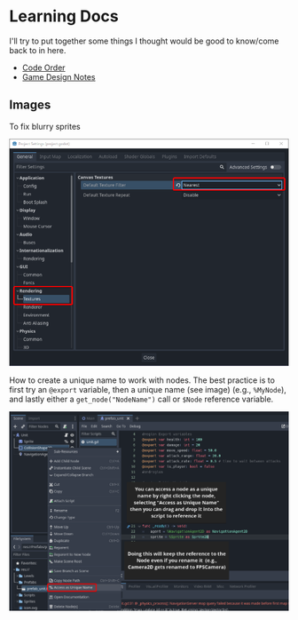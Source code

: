 # Learning Docs

I'll try to put together some things I thought would be good to know/come back to in here.

- [Code Order](./code-order.md)
- [Game Design Notes](./game-design.md)

## Images

To fix blurry sprites

![Blurry Sprites](imgs/fix_blurry_sprites.png)

How to create a unique name to work with nodes. The best practice is to first try an `@export` variable, then a unique name (see image) (e.g., `%MyNode`), and lastly either a `get_node("NodeName")` call or `$Node` reference variable.

![Unique Names](imgs/unique_names.png)
